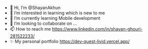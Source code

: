 - 👋 Hi, I’m @ShayanAkhun
- 👀 I’m interested in learning which is new to me 
- 🌱 I’m currently learning Mobile development
- 💞️ I’m looking to collaborate on ...
- 📫 How to reach me https://www.linkedin.com/in/shayan-ghouri-281522233/
- ✨ My personal portfolio https://dev-quest-livid.vercel.app/ 


